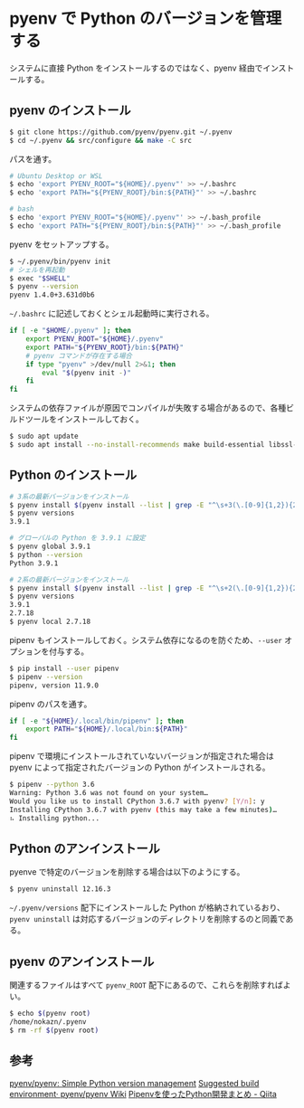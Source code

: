 # pyenv で Python のバージョンを管理する 

システムに直接 Python をインストールするのではなく、pyenv 経由でインストールする。

## pyenv のインストール

```bash
$ git clone https://github.com/pyenv/pyenv.git ~/.pyenv
$ cd ~/.pyenv && src/configure && make -C src
```

パスを通す。

```bash
# Ubuntu Desktop or WSL
$ echo 'export PYENV_ROOT="${HOME}/.pyenv"' >> ~/.bashrc
$ echo 'export PATH="${PYENV_ROOT}/bin:${PATH}"' >> ~/.bashrc

# bash
$ echo 'export PYENV_ROOT="${HOME}/.pyenv"' >> ~/.bash_profile
$ echo 'export PATH="${PYENV_ROOT}/bin:${PATH}"' >> ~/.bash_profile
```

pyenv をセットアップする。

```bash
$ ~/.pyenv/bin/pyenv init
# シェルを再起動
$ exec "$SHELL"
$ pyenv --version
pyenv 1.4.0+3.631d0b6
```

`~/.bashrc` に記述しておくとシェル起動時に実行される。

```bash
if [ -e "$HOME/.pyenv" ]; then
    export PYENV_ROOT="${HOME}/.pyenv"
    export PATH="${PYENV_ROOT}/bin:${PATH}"
    # pyenv コマンドが存在する場合
    if type "pyenv" >/dev/null 2>&1; then
        eval "$(pyenv init -)"
    fi
fi
```

システムの依存ファイルが原因でコンパイルが失敗する場合があるので、各種ビルドツールをインストールしておく。

```bash
$ sudo apt update
$ sudo apt install --no-install-recommends make build-essential libssl-dev zlib1g-dev libbz2-dev libreadline-dev libsqlite3-dev wget curl llvm libncurses5-dev xz-utils tk-dev libxml2-dev libxmlsec1-dev libffi-dev liblzma-dev
```



## Python のインストール

```bash
# 3系の最新バージョンをインストール
$ pyenv install $(pyenv install --list | grep -E "^\s+3(\.[0-9]{1,2}){2}" | tail -n 1)
$ pyenv versions
3.9.1

# グローバルの Python を 3.9.1 に設定
$ pyenv global 3.9.1
$ python --version
Python 3.9.1

# 2系の最新バージョンをインストール
$ pyenv install $(pyenv install --list | grep -E "^\s+2(\.[0-9]{1,2}){2}" | tail -n 1)
$ pyenv versions
3.9.1
2.7.18
$ pyenv local 2.7.18
```

pipenv もインストールしておく。システム依存になるのを防ぐため、`--user` オプションを付与する。

```bash
$ pip install --user pipenv
$ pipenv --version
pipenv, version 11.9.0
```

pipenv のパスを通す。

```bash
if [ -e "${HOME}/.local/bin/pipenv" ]; then
    export PATH="${HOME}/.local/bin:${PATH}"
fi
```

pipenv で環境にインストールされていないバージョンが指定された場合は pyenv によって指定されたバージョンの Python がインストールされる。

```bash
$ pipenv --python 3.6
Warning: Python 3.6 was not found on your system…
Would you like us to install CPython 3.6.7 with pyenv? [Y/n]: y
Installing CPython 3.6.7 with pyenv (this may take a few minutes)…
⠦ Installing python...
```



## Python  のアンインストール

pyenve で特定のバージョンを削除する場合は以下のようにする。

```bash
$ pyenv uninstall 12.16.3
```

`~/.pyenv/versions` 配下にインストールした Python が格納されているおり、`pyenv uninstall` は対応するバージョンのディレクトリを削除するのと同義である。



## pyenv のアンインストール

関連するファイルはすべて `pyenv_ROOT` 配下にあるので、これらを削除すればよい。

```bash
$ echo $(pyenv root)
/home/nokazn/.pyenv
$ rm -rf $(pyenv root)
```

## 参考

[pyenv/pyenv: Simple Python version management](https://github.com/pyenv/pyenv)
[Suggested build environment· pyenv/pyenv Wiki](https://github.com/pyenv/pyenv/wiki#suggested-build-environment)
[Pipenvを使ったPython開発まとめ - Qiita](https://qiita.com/y-tsutsu/items/54c10e0b2c6b565c887a)
